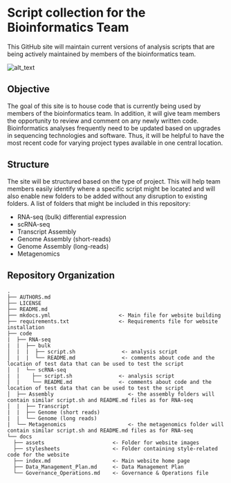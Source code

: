 # Script collection for the Bioinformatics Team 
This GitHub site will maintain current versions of analysis scripts that are being actively maintained by members of the bioinformatics team. 

![alt_text](https://github.com/allison-dickey/BCSC/blob/main/docs/assets/berries.jpg)

## Objective
The goal of this site is to house code that is currently being used by members of the bioinformatics team. In addition, it will give team members the opportunity to review and comment on any newly written code.  Bioinformatics analyses frequently need to be updated based on upgrades in sequencing technologies and software. Thus, it will be helpful to have the most recent code for varying project types available in one central location. 

## Structure

The site will be structured based on the type of project. This will help team members easily identify where a specific script might be located and will also enable new folders to be added without any disruption to existing folders. A list of folders that might be included in this repository: 

- RNA-seq (bulk) differential expression
- scRNA-seq
- Transcript Assembly
- Genome Assembly (short-reads)
- Genome Assembly (long-reads)
- Metagenomics
  
## Repository Organization

```
.
├── AUTHORS.md
├── LICENSE
├── README.md
├── mkdocs.yml                      <- Main file for website building
├── requirements.txt                <- Requirements file for website installation
├── code
|  ├── RNA-seq
|  |  ├── bulk    
│  |  |  ├── script.sh               <- analysis script
│  |  |  └── README.md               <- comments about code and the location of test data that can be used to test the script
│  |  └── scRNA-seq
|  |    ├── script.sh               <- analysis script
│  |    └── README.md               <- comments about code and the location of test data that can be used to test the script           
│  ├── Assembly                        <- the assembly folders will contain similar script.sh and README.md files as for RNA-seq               
│  |  ├── Transcript
|  |  ├── Genome (short reads)
|  |  └── Genome (long reads)
|  └── Metagenomics                    <- the metagenomics folder will contain similar script.sh and README.md files as for RNA-seq
└── docs                           
  ├── assets                      <- Folder for website images
  ├── stylesheets                 <- Folder containing style-related code for the website
  ├── index.md                    <- Main website home page
  ├── Data_Management_Plan.md     <- Data Management Plan
  └── Governance_Operations.md    <- Governance & Operations file
```
